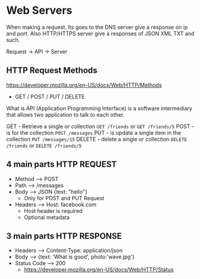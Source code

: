 # Web Servers

When making a request. Its goes to the DNS server give a response on ip and port. Also HTTP/HTTPS server give a responses of JSON XML TXT and such. 

Request -> API -> Server

## HTTP Request Methods 
https://developer.mozilla.org/en-US/docs/Web/HTTP/Methods
- GET / POST / PUT / DELETE 

What is API (Application Programming Interface) is a software intermediary that allows two application to talk to each other. 

GET - Retrieve a single or collection `GET /friends` or `GET /friends/5`
POST - is for the collection `POST /messages`
PUT - is update a single item in the collection `PUT /messages/15`
DELETE - delete a single or collection `DELETE /friends` or `DELETE /friends/5`

## 4 main parts HTTP REQUEST
- Method --> POST
- Path   --> /messages
- Body   --> JSON {text: "hello"}
  - Only for POST and PUT Request 
- Headers --> Host: facebook.com
  - Host header is required  
  - Optional metadata


## 3 main parts HTTP RESPONSE
- Headers    --> Content-Type: application/json
- Body       --> {text: 'What is good', photo:'wave.jpg'}   
- Status Code  --> 200 
  - https://developer.mozilla.org/en-US/docs/Web/HTTP/Status

